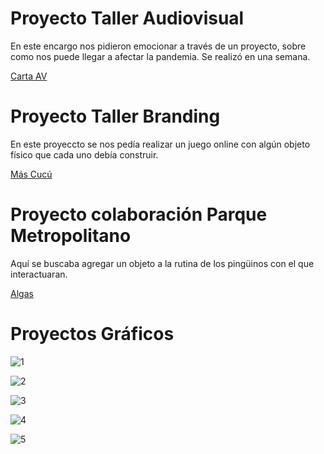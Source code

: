 # Proyecto Taller Audiovisual

En este encargo nos pidieron emocionar a través de un proyecto, sobre como nos puede llegar a afectar la pandemia. Se realizó en una semana.

[Carta AV](https://youtu.be/1rmm7tYerqA)

# Proyecto Taller Branding

En este proyeccto se nos pedía realizar un juego online con algún objeto físico que cada uno debía construir.

[Más Cucú](https://youtu.be/Hqoe-PSgrC8)


# Proyecto colaboración Parque Metropolitano

Aquí se buscaba agregar un objeto a la rutina de los pingüinos con el que interactuaran.

[Algas](https://youtu.be/fV_98quh10E)

# Proyectos Gráficos

![1](/images/1.jpg)

![2](/images/2.jpg)

![3](/images/3.jpg)

![4](/images/5.jpg)

![5](/images/4.jpg) 











